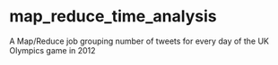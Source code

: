 # map_reduce_time_analysis
A Map/Reduce job grouping number of tweets for every day of the UK Olympics game in 2012
